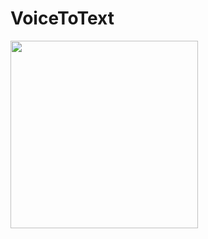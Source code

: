 # VoiceToText

<img class=mobile-image src="https://user-images.githubusercontent.com/68817698/211703141-fe83ab34-9895-4b2e-a22a-14d8e5b62440.png" width="300"/>

